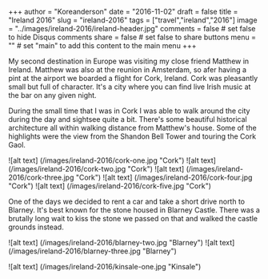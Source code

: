 +++
author = "Koreanderson"
date = "2016-11-02"
draft = false
title = "Ireland 2016"
slug = "ireland-2016"
tags = ["travel","ireland","2016"]
image = "../images/ireland-2016/ireland-header.jpg"
comments = false     # set false to hide Disqus comments
share = false        # set false to share buttons
menu = ""           # set "main" to add this content to the main menu
+++

My second destination in Europe was visiting my close friend Matthew in Ireland. Matthew was also at the reunion in Amsterdam, so afer having a pint at the airport we boarded a flight for Cork, Ireland. Cork was pleasantly small but full of character. It's a city where you can find live Irish music at the bar on any given night.

During the small time that I was in Cork I was able to walk around the city during the day and sightsee quite a bit. There's some beautiful historical architecture all within walking distance from Matthew's house. Some of the highlights were the view from the Shandon Bell Tower and touring the Cork Gaol. 

![alt text] (/images/ireland-2016/cork-one.jpg "Cork")
![alt text] (/images/ireland-2016/cork-two.jpg "Cork")
![alt text] (/images/ireland-2016/cork-three.jpg "Cork")
![alt text] (/images/ireland-2016/cork-four.jpg "Cork")
![alt text] (/images/ireland-2016/cork-five.jpg "Cork")

One of the days we decided to rent a car and take a short drive north to Blarney. It's best known for the stone housed in Blarney Castle. There was a brutally long wait to kiss the stone we passed on that and walked the castle grounds instead.

![alt text] (/images/ireland-2016/blarney-two.jpg "Blarney")
![alt text] (/images/ireland-2016/blarney-three.jpg "Blarney")

![alt text] (/images/ireland-2016/kinsale-one.jpg "Kinsale")
